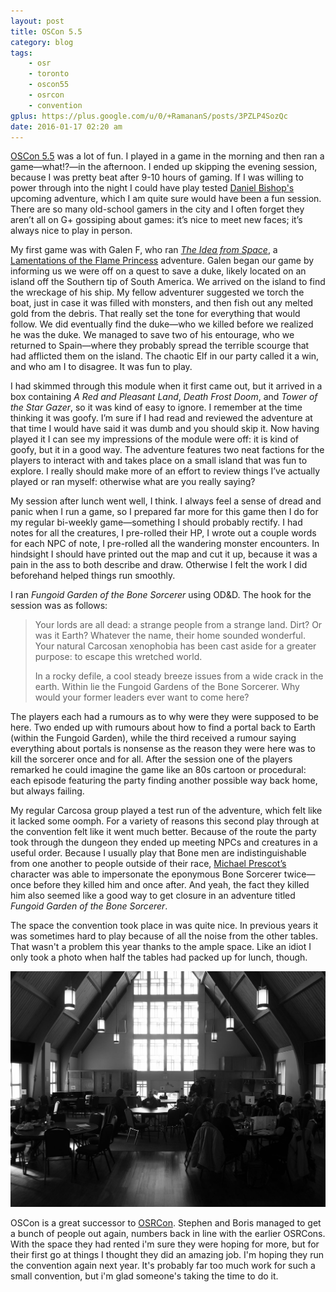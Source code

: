 ```yaml
---
layout: post
title: OSCon 5.5
category: blog
tags: 
    - osr
    - toronto
    - oscon55
    - osrcon
    - convention
gplus: https://plus.google.com/u/0/+RamananS/posts/3PZLP4SozQc
date: 2016-01-17 02:20 am
---
```


[OSCon 5.5][0] was a lot of fun. I played in a game in the morning and then ran a game—what!?—in the afternoon. I ended up skipping the evening session, because I was pretty beat after 9-10 hours of gaming. If I was willing to power through into the night I could have play tested [Daniel Bishop's][4] upcoming adventure, which I am quite sure would have been a fun session. There are so many old-school gamers in the city and I often forget they aren’t all on G+ gossiping about games: it’s nice to meet new faces; it’s always nice to play in person.

My first game was with Galen F, who ran [*The Idea from Space*][1], a [Lamentations of the Flame Princess][2] adventure. Galen began our game by informing us we were off on a quest to save a duke, likely located on an island off the Southern tip of South America. We arrived on the island to find the wreckage of his ship. My fellow adventurer suggested we torch the boat, just in case it was filled with monsters, and then fish out any melted gold from the debris. That really set the tone for everything that would follow. We did eventually find the duke—who we killed before we realized he was the duke. We managed to save two of his entourage, who we returned to Spain—where they probably spread the terrible scourge that had afflicted them on the island. The chaotic Elf in our party called it a win, and who am I to disagree. It was fun to play.

I had skimmed through this module when it first came out, but it arrived in a box containing *A Red and Pleasant Land*, *Death Frost Doom*, and *Tower of the Star Gazer*, so it was kind of easy to ignore. I remember at the time thinking it was goofy. I’m sure if I had read and reviewed the adventure at that time I would have said it was dumb and you should skip it. Now having played it I can see my impressions of the module were off: it is kind of goofy, but it in a good way. The adventure features two neat factions for the players to interact with and takes place on a small island that was fun to explore. I really should make more of an effort to review things I’ve actually played or ran myself: otherwise what are you really saying?

My session after lunch went well, I think. I always feel a sense of dread and panic when I run a game, so I prepared far more for this game then I do for my regular bi-weekly game—something I should probably rectify. I had notes for all the creatures, I pre-rolled their HP, I wrote out a couple words for each NPC of note, I pre-rolled all the wandering monster encounters. In hindsight I should have printed out the map and cut it up, because it was a pain in the ass to both describe and draw. Otherwise I felt the work I did beforehand helped things run smoothly. 

I ran *Fungoid Garden of the Bone Sorcerer* using OD&D. The hook for the session was as follows:

> Your lords are all dead: a strange people from a strange land. Dirt? Or was it Earth? Whatever the name, their home sounded wonderful. Your natural Carcosan xenophobia has been cast aside for a greater purpose: to escape this wretched world.
> 
> In a rocky defile, a cool steady breeze issues from a wide crack in the earth. Within lie the Fungoid Gardens of the Bone Sorcerer. Why would your former leaders ever want to come here?

The players each had a rumours as to why were they were supposed to be here. Two ended up with rumours about how to find a portal back to Earth (within the Fungoid Garden), while the third received a rumour saying everything about portals is nonsense as the reason they were here was to kill the sorcerer once and for all. After the session one of the players remarked he could imagine the game like an 80s cartoon or procedural: each episode featuring the party finding another possible way back home, but always failing.

My regular Carcosa group played a test run of the adventure, which felt like it lacked some oomph. For a variety of reasons this second play through at the convention felt like it went much better. Because of the route the party took through the dungeon they ended up meeting NPCs and creatures in a useful order. Because I usually play that Bone men are indistinguishable from one another to people outside of their race, [Michael Prescot’s][3] character was able to impersonate the eponymous Bone Sorcerer twice—once before they killed him and once after. And yeah, the fact they killed him also seemed like a good way to get closure in an adventure titled *Fungoid Garden of the Bone Sorcerer*.


The space the convention took place in was quite nice. In previous years it was sometimes hard to play because of all the noise from the other tables. That wasn't a problem this year thanks to the ample space. Like an idiot I only took a photo when half the tables had packed up for lunch, though.

![Like an idiot I only took a photo at lunch time.](/assets/img/oscon55.jpg)

OSCon is a great successor to [OSRCon][5]. Stephen and Boris managed to get a bunch of people out again, numbers back in line with the earlier OSRCons. With the space they had rented i'm sure they were hoping for more, but for their first go at things I thought they did an amazing job. I'm hoping they run the convention again next year. It's probably far too much work for such a small convention, but i'm glad someone's taking the time to do it. 


[0]: http://osconrpg.com/
[1]: http://www.lotfp.com/store/index.php?route=product/product&product_id=185
[2]: http://www.lotfp.com/
[3]: http://blog.trilemma.com/
[4]: http://ravencrowking.blogspot.ca/
[5]: /tag/osrcon/